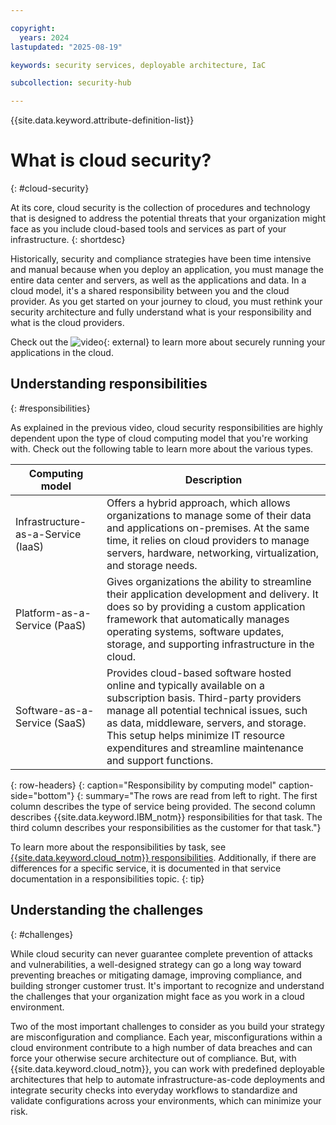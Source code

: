 ```yaml
---

copyright:
  years: 2024
lastupdated: "2025-08-19"

keywords: security services, deployable architecture, IaC

subcollection: security-hub

---
```


{{site.data.keyword.attribute-definition-list}}


# What is cloud security?
{: #cloud-security}

At its core, cloud security is the collection of procedures and technology that is designed to address the potential threats that your organization might face as you include cloud-based tools and services as part of your infrastructure.
{: shortdesc}

Historically, security and compliance strategies have been time intensive and manual because when you deploy an application, you must manage the entire data center and servers, as well as the applications and data. In a cloud model, it's a shared responsibility between you and the cloud provider. As you get started on your journey to cloud, you must rethink your security architecture and fully understand what is your responsibility and what is the cloud providers.

Check out the ![video](https://www.youtube.com/watch?v=jI8IKpjiCSM){: external} to learn more about securely running your applications in the cloud.






## Understanding responsibilities
{: #responsibilities}

As explained in the previous video, cloud security responsibilities are highly dependent upon the type of cloud computing model that you're working with. Check out the following table to learn more about the various types.

| Computing model | Description |
|------|-------------------------------------------------|
| Infrastructure-as-a-Service (IaaS) | Offers a hybrid approach, which allows organizations to manage some of their data and applications on-premises. At the same time, it relies on cloud providers to manage servers, hardware, networking, virtualization, and storage needs.|
| Platform-as-a-Service (PaaS) | Gives organizations the ability to streamline their application development and delivery. It does so by providing a custom application framework that automatically manages operating systems, software updates, storage, and supporting infrastructure in the cloud. |
| Software-as-a-Service (SaaS) | Provides cloud-based software hosted online and typically available on a subscription basis. Third-party providers manage all potential technical issues, such as data, middleware, servers, and storage. This setup helps minimize IT resource expenditures and streamline maintenance and support functions. |
{: row-headers}
{: caption="Responsibility by computing model" caption-side="bottom"}
{: summary="The rows are read from left to right. The first column describes the type of service being provided. The second column describes {{site.data.keyword.IBM_notm}} responsibilities for that task. The third column describes your responsibilities as the customer for that task."}


To learn more about the responsibilities by task, see [{{site.data.keyword.cloud_notm}} responsibilities](/docs/security-hub?topic=security-hub-shared-responsibilities). Additionally, if there are differences for a specific service, it is documented in that service documentation in a responsibilities topic.
{: tip}


## Understanding the challenges
{: #challenges}

While cloud security can never guarantee complete prevention of attacks and vulnerabilities, a well-designed strategy can go a long way toward preventing breaches or mitigating damage, improving compliance, and building stronger customer trust. It's important to recognize and understand the challenges that your organization might face as you work in a cloud environment. 

Two of the most important challenges to consider as you build your strategy are misconfiguration and compliance. Each year, misconfigurations within a cloud environment contribute to a high number of data breaches and can force your otherwise secure architecture out of compliance. But, with {{site.data.keyword.cloud_notm}}, you can work with predefined deployable architectures that help to automate infrastructure-as-code deployments and integrate security checks into everyday workflows to standardize and validate configurations across your environments, which can minimize your risk. 
